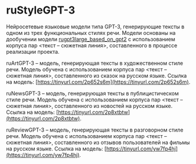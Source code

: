 # ruStyleGPT-3

Нейросетевые языковые модели типа GPT-3, генерирующие тексты в одном из трех функциональных стилях речи. Модели основаны на дообучении модели [rugpt3large_based_on_gpt2](https://huggingface.co/ai-forever/rugpt3large_based_on_gpt2) с использованием корпуса пар <текст – сюжетная линия>, составленного в процессе реализации проекта.

ruArtGPT-3 – модель, генерирующая тексты в художественном стиле речи. Модель обучена с использованием корпуса пар <текст – сюжетная линия>, составленного из сказок на русском языке. Ссылка на модель: [https://tinyurl.com/2p652s6m](https://tinyurl.com/2p652s6m).

ruNewsGPT-3 – модель, генерирующая тексты в публицистическом стиле речи. Модель обучена с использованием корпуса пар <текст – сюжетная линия>, составленного из новостей на русском языке. Ссылка на модель: [https://tinyurl.com/2p8xtbtw](https://tinyurl.com/2p8xtbtw).

ruReviewGPT-3 – модель, генерирующая тексты в разговорном стиле речи. Модель обучена с использованием корпуса пар <текст – сюжетная линия>, составленного из отзывов пользователей на фильмы на русском языке. Ссылка на модель: [https://tinyurl.com/yw7fp4hj](https://tinyurl.com/yw7fp4hj).
